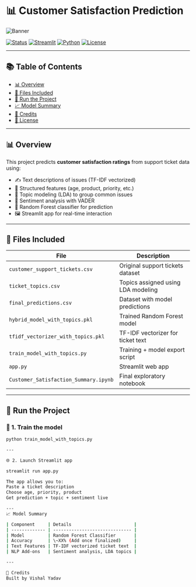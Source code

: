 # 📊 Customer Satisfaction Prediction

![Banner](https://imgur.com/EOJdBME.png)

[![Status](https://img.shields.io/badge/Project-Complete-brightgreen)]()
[![Streamlit](https://img.shields.io/badge/UI-Streamlit-orange)](https://streamlit.io/)
[![Python](https://img.shields.io/badge/Python-3.10-blue)](https://www.python.org/)
[![License](https://img.shields.io/badge/License-MIT-green.svg)](LICENSE)

---

## 📚 Table of Contents
- [📊 Overview](#-overview)
- [📁 Files Included](#-files-included)
- [🚀 Run the Project](#-run-the-project)
- [📈 Model Summary](#-model-summary)
- [🙌 Credits](#-credits)
- [📄 License](#-license)

---

## 📊 Overview

This project predicts **customer satisfaction ratings** from support ticket data using:

- ✍️ Text descriptions of issues (TF-IDF vectorized)
- 🔢 Structured features (age, product, priority, etc.)
- 🧠 Topic modeling (LDA) to group common issues
- 💬 Sentiment analysis with VADER
- 🎯 Random Forest classifier for prediction
- 🖼️ Streamlit app for real-time interaction

---

## 📁 Files Included

| File                                | Description                              |
|-------------------------------------|------------------------------------------|
| `customer_support_tickets.csv`      | Original support tickets dataset         |
| `ticket_topics.csv`                 | Topics assigned using LDA modeling       |
| `final_predictions.csv`             | Dataset with model predictions           |
| `hybrid_model_with_topics.pkl`      | Trained Random Forest model              |
| `tfidf_vectorizer_with_topics.pkl`  | TF-IDF vectorizer for ticket text        |
| `train_model_with_topics.py`        | Training + model export script           |
| `app.py`                            | Streamlit web app                        |
| `Customer_Satisfaction_Summary.ipynb` | Final exploratory notebook             |

---

## 🚀 Run the Project

### 🧪 1. Train the model

```bash
python train_model_with_topics.py

---

🌐 2. Launch Streamlit app

streamlit run app.py

The app allows you to:
Paste a ticket description
Choose age, priority, product
Get prediction + topic + sentiment live

---
📈 Model Summary

| Component     | Details                        |
| ------------- | ------------------------------ |
| Model         | Random Forest Classifier       |
| Accuracy      | \~XX% (Add once finalized)     |
| Text Features | TF-IDF vectorized ticket text  |
| NLP Add-ons   | Sentiment analysis, LDA topics |

---

🙌 Credits
Built by Vishal Yadav




